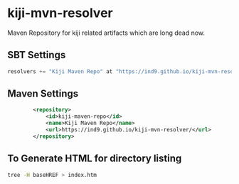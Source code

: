 # kiji-mvn-resolver

Maven Repository for kiji related artifacts which are long dead now.

## SBT Settings
```sbt
resolvers += "Kiji Maven Repo" at "https://ind9.github.io/kiji-mvn-resolver/",
```

## Maven Settings
```xml
        <repository>
            <id>kiji-maven-repo</id>
            <name>Kiji Maven Repo</name>
            <url>https://ind9.github.io/kiji-mvn-resolver/</url>
        </repository>
```

## To Generate HTML for directory listing

```bash
tree -H baseHREF > index.htm
```

